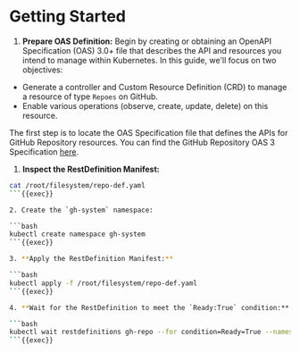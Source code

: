 # Getting Started

1. **Prepare OAS Definition:** Begin by creating or obtaining an OpenAPI Specification (OAS) 3.0+ file that describes the API and resources you intend to manage within Kubernetes. In this guide, we'll focus on two objectives:
- Generate a controller and Custom Resource Definition (CRD) to manage a resource of type `Repoes` on GitHub.
- Enable various operations (observe, create, update, delete) on this resource.

The first step is to locate the OAS Specification file that defines the APIs for GitHub Repository resources. You can find the GitHub Repository OAS 3 Specification [here](https://github.com/krateoplatformops/github-oas3/blob/3-add-repo/repo.yaml).

1. **Inspect the RestDefinition Manifest:**

```bash
cat /root/filesystem/repo-def.yaml
```{{exec}}

2. Create the `gh-system` namespace:

```bash
kubectl create namespace gh-system
```{{exec}}

3. **Apply the RestDefinition Manifest:**

```bash
kubectl apply -f /root/filesystem/repo-def.yaml
```{{exec}}

4. **Wait for the RestDefinition to meet the `Ready:True` condition:**

```bash
kubectl wait restdefinitions gh-repo --for condition=Ready=True --namespace gh-system --timeout=300s
```{{exec}}